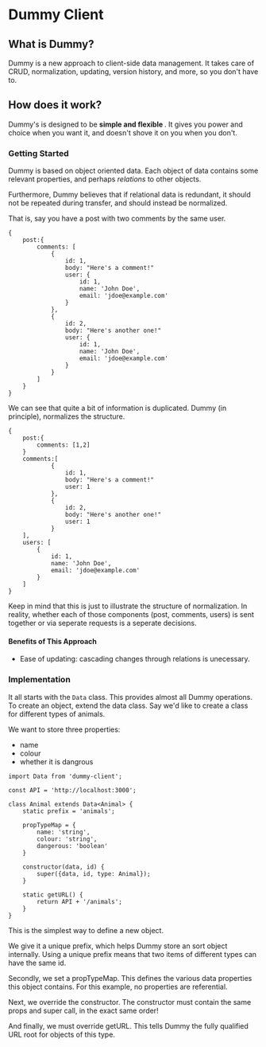 # Dummy Client

## What is Dummy?
Dummy is a new approach to client-side data management. 
It takes care of CRUD, normalization, updating, version history, and more, so you don't have to.

## How does it work?
Dummy's is designed to be <b>simple and flexible </b>. It gives you power and choice when you want it, 
and doesn't shove it on you when you don't.

### Getting Started
Dummy is based on object oriented data. Each object of data contains some relevant properties, and perhaps <i>relations</i> to other objects.

Furthermore, Dummy believes that if relational data is redundant, it should not be repeated
during transfer, and should instead be normalized.

That is, say you have a post with two comments by the same user.
```$xslt
{
    post:{
        comments: [
            {
                id: 1,
                body: "Here's a comment!"
                user: {
                    id: 1,
                    name: 'John Doe',
                    email: 'jdoe@example.com'
                }
            },
            {
                id: 2,
                body: "Here's another one!"
                user: {
                    id: 1,
                    name: 'John Doe',
                    email: 'jdoe@example.com'
                }
            }
        ]
    }
}
```
We can see that quite a bit of information is duplicated. Dummy (in principle), normalizes the structure.

```$xslt
{
    post:{
        comments: [1,2]
    }
    comments:[
            {
                id: 1,
                body: "Here's a comment!"
                user: 1
            },
            {
                id: 2,
                body: "Here's another one!"
                user: 1
            }
    ],
    users: [
        {
            id: 1,
            name: 'John Doe',
            email: 'jdoe@example.com'
        }
    ]
}
```

Keep in mind that this is just to illustrate the structure of normalization.
In reality, whether each of those components (post, comments, users) is sent together
or via seperate requests is a seperate decisions.

#### Benefits of This Approach 
<ul>
    <li>Ease of updating: cascading changes through relations is unecessary.</li>
</ul>

### Implementation
 
It all starts with the ```Data``` class. This provides almost all Dummy operations.
To create an object, extend the data class. Say we'd like to create a class for different types of animals.

We want to store three properties: 
<ul>
    <li>name</li>
    <li>colour</li>
    <li>whether it is dangrous</li>
</ul>


```
import Data from 'dummy-client';

const API = 'http://localhost:3000';

class Animal extends Data<Animal> {
    static prefix = 'animals';
    
    propTypeMap = {
        name: 'string',
        colour: 'string',
        dangerous: 'boolean'
    }

    constructor(data, id) {
        super({data, id, type: Animal});
    }

    static getURL() {
        return API + '/animals';
    }
}
```

This is the simplest way to define a new object. 

We give it a unique prefix, which helps Dummy store an sort object internally. Using a unique prefix
means that two items of different types can have the same id.

Secondly, we set a propTypeMap. This defines the various data properties this object contains. 
For this example, no properties are referential.

Next, we override the constructor. The constructor must contain the same props and super call, in the exact same order!

And finally, we must override getURL. This tells Dummy the fully qualified URL root for objects of this type.



